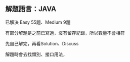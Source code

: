 解題語言：JAVA
---

已解決 Easy 55題、Medium 9題

有部分解題是之前已寫過，沒有留存紀錄，所以數量不會相符

先自己解完，再看Solution、Discuss

解題時會去找類別、接口用法，
